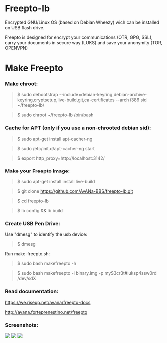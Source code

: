 Freepto-lb
==========

Encrypted GNU/Linux OS (based on Debian Wheezy) wich can be installed on USB flash drive.

Freepto is designed for encrypt your communications (OTR, GPG, SSL), carry your documents in secure way (LUKS) and save your anonymity (TOR, OPENVPN)


Make Freepto
============

### Make chroot:
> $ sudo debootstrap --include=debian-keyring,debian-archive-keyring,cryptsetup,live-build,git,ca-certificates --arch i386 sid ~/freepto-lb/

> $ sudo chroot ~/freepto-lb /bin/bash

### Cache for APT (only if you use a non-chrooted debian sid):
> $ sudo apt-get install apt-cacher-ng

> $ sudo /etc/init.d/apt-cacher-ng start

> $ export http_proxy=http://localhost:3142/

### Make your Freepto image:
> $ sudo apt-get install install live-build

> $ git clone https://github.com/AvANa-BBS/freepto-lb.git

> $ cd freepto-lb

> $ lb config && lb build

### Create USB Pen Drive:

Use "dmesg" to identify the usb device:
> $ dmesg

Run make-freepto.sh:
> $ sudo bash makefreepto -h

> $ sudo bash makefreepto -i binary.img -p myS3cr3t#luksp4ssw0rd /dev/sdX

### Read documentation:
https://we.riseup.net/avana/freepto-docs

http://avana.forteprenestino.net/freepto

### Screenshots:

![](http://avana.forteprenestino.net/freepto/materiale/screenshot/011/boot.png)
![](http://avana.forteprenestino.net/freepto/materiale/screenshot/011/menu.png)
![](http://avana.forteprenestino.net/freepto/materiale/screenshot/011/desktop.png)
